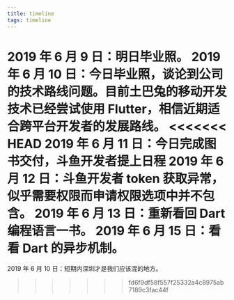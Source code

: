 ```yaml
---
title: timeline
tags: timeline
---
```




2019 年 6 月 9 日：明日毕业照。
2019 年 6 月 10 日：今日毕业照，谈论到公司的技术路线问题。目前土巴兔的移动开发技术已经尝试使用 Flutter，相信近期适合跨平台开发者的发展路线。
<<<<<<< HEAD
2019 年 6 月 11 日：今日完成图书交付，斗鱼开发者提上日程
2019 年 6 月 12 日：斗鱼开发者 token 获取异常，似乎需要权限而申请权限选项中并不包含。
2019 年 6 月 13 日：重新看回 Dart 编程语言一书。
2019 年 6 月 15 日：看看 Dart 的异步机制。
=======
2019 年 6 月 10 日：短期内深圳才是我们应该混的地方。
>>>>>>> fd6f9df58f557f25332a4c8975ab7189c3fac44f
 


